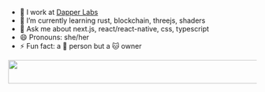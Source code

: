 <!--
**march213/march213** is a ✨ _special_ ✨ repository because its `README.md` (this file) appears on your GitHub profile.

Here are some ideas to get you started:

- 🔭 I’m currently working on ...
- 🌱 I’m currently learning ...
- 👯 I’m looking to collaborate on ...
- 🤔 I’m looking for help with ...
- 💬 Ask me about ...
- 📫 How to reach me: ...
- 😄 Pronouns: ...
- ⚡ Fun fact: ...
-->

- 🔭 I work at <a href="https://www.dapperlabs.com/" target="_blank" rel="noopener noreferrer">Dapper Labs</a>
- 🌱 I’m currently learning rust, blockchain, threejs, shaders
- 💬 Ask me about next.js, react/react-native, css, typescript
- 😄 Pronouns: she/her
- ⚡ Fun fact: a 🐶 person but a 🐱 owner


<div>
  <img src="https://spotify-playing-now-readme-five.vercel.app/api/now-playing" width="540" height="48">
</div>
